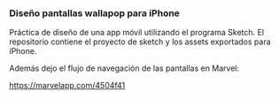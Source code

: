 ### Diseño pantallas wallapop para iPhone

Práctica de diseño de una app móvil utilizando el programa Sketch. El repositorio contiene el proyecto de sketch y los assets exportados para iPhone.

Además dejo el flujo de navegación de las pantallas en Marvel:

<https://marvelapp.com/4504f41>
